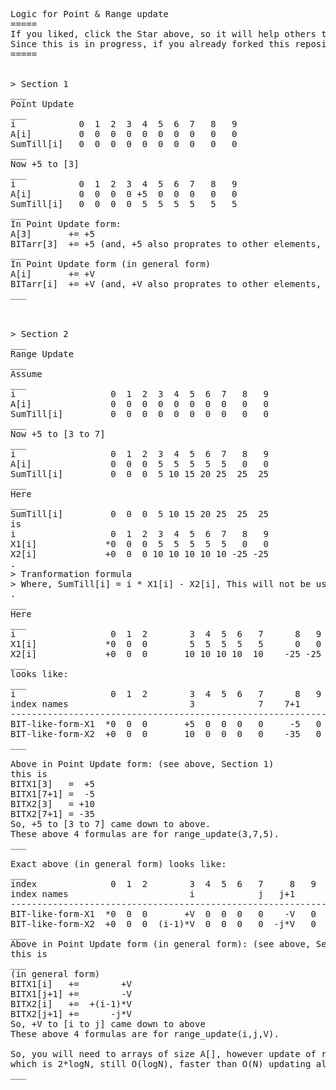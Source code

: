 <pre>

Logic for Point & Range update
=====
If you liked, click the Star above, so it will help others too.
Since this is in progress, if you already forked this repository, you would need to merge new changes from here to your forked ones in future if you need new changes.
=====


> Section 1
___
Point Update
___
i            0  1  2  3  4  5  6  7   8   9
A[i]         0  0  0  0  0  0  0  0   0   0
SumTill[i]   0  0  0  0  0  0  0  0   0   0
___
Now +5 to [3]
___
i            0  1  2  3  4  5  6  7   8   9
A[i]         0  0  0  0 +5  0  0  0   0   0
SumTill[i]   0  0  0  0  5  5  5  5   5   5
___
In Point Update form:
A[3]       += +5
BITarr[3]  += +5 (and, +5 also proprates to other elements, acc to algorithm of BIT)
___
In Point Update form (in general form)
A[i]       += +V
BITarr[i]  += +V (and, +V also proprates to other elements, acc to algorithm of BIT)
___



> Section 2
___
Range Update
___
Assume
___
i                  0  1  2  3  4  5  6  7   8   9
A[i]               0  0  0  0  0  0  0  0   0   0
SumTill[i]         0  0  0  0  0  0  0  0   0   0
___
Now +5 to [3 to 7]
___
i                  0  1  2  3  4  5  6  7   8   9
A[i]               0  0  0  5  5  5  5  5   0   0
SumTill[i]         0  0  0  5 10 15 20 25  25  25
___
Here
___
SumTill[i]         0  0  0  5 10 15 20 25  25  25
is
i                  0  1  2  3  4  5  6  7   8   9
X1[i]             *0  0  0  5  5  5  5  5   0   0
X2[i]             +0  0  0 10 10 10 10 10 -25 -25
.
> Tranformation formula
> Where, SumTill[i] = i * X1[i] - X2[i], This will not be used anywhere below, but is key to derive BIT form
.
___
Here
___
i                  0  1  2        3  4  5  6   7      8   9
X1[i]             *0  0  0        5  5  5  5   5      0   0
X2[i]             +0  0  0       10 10 10 10  10    -25 -25
___
looks like:
___
i                  0  1  2        3  4  5  6   7      8   9
index names                       3            7    7+1
-------------------------------------------------------------
BIT-like-form-X1  *0  0  0       +5  0  0  0   0     -5   0
BIT-like-form-X2  +0  0  0       10  0  0  0   0    -35   0
___

Above in Point Update form: (see above, Section 1)
this is
BITX1[3]   =  +5
BITX1[7+1] =  -5
BITX2[3]   = +10
BITX2[7+1] = -35
So, +5 to [3 to 7] came down to above.
These above 4 formulas are for range_update(3,7,5).
___

Exact above (in general form) looks like:
___
index              0  1  2        3  4  5  6   7     8   9
index names                       i            j   j+1
-------------------------------------------------------------
BIT-like-form-X1  *0  0  0       +V  0  0  0   0    -V   0
BIT-like-form-X2  +0  0  0  (i-1)*V  0  0  0   0  -j*V   0
___
Above in Point Update form (in general form): (see above, Section 1)
this is
___
(in general form)
BITX1[i]   +=        +V
BITX1[j+1] +=        -V
BITX2[i]   +=  +(i-1)*V
BITX2[j+1] +=      -j*V
So, +V to [i to j] came down to above
These above 4 formulas are for range_update(i,j,V).

So, you will need to arrays of size A[], however update of range (i,j) should be logN for BITX1 & another logN for BITX2
which is 2*logN, still O(logN), faster than O(N) updating all values of (i,j), so above 'Tranformation formula' is key
___

</pre>
